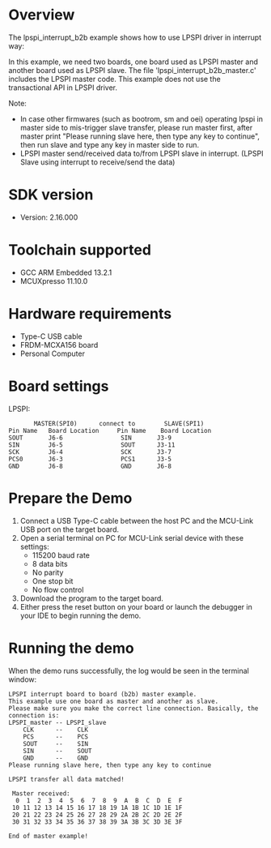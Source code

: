 Overview
========
The lpspi_interrupt_b2b example shows how to use LPSPI driver in interrupt way:

In this example, we need two boards, one board used as LPSPI master and another board used as LPSPI slave.
The file 'lpspi_interrupt_b2b_master.c' includes the LPSPI master code.
This example does not use the transactional API in LPSPI driver.

Note:
  - In case other firmwares (such as bootrom, sm and oei) operating lpspi in master side to mis-trigger slave transfer, please run master first, after master print "Please running slave here, then type any key to continue", then run slave and type any key in master side to run.
  - LPSPI master send/received data to/from LPSPI slave in interrupt. (LPSPI Slave using interrupt to receive/send the data)



SDK version
===========
- Version: 2.16.000

Toolchain supported
===================
- GCC ARM Embedded  13.2.1
- MCUXpresso  11.10.0

Hardware requirements
=====================
- Type-C USB cable
- FRDM-MCXA156 board
- Personal Computer

Board settings
==============

LPSPI:
~~~~~~~~~~~~~~~~~~~~~~~~~~~~~~~~~~~~~~~~~~~~~~~~~~~~~~
       MASTER(SPI0)      connect to        SLAVE(SPI1)
Pin Name   Board Location     Pin Name    Board Location
SOUT       J6-6                SIN       J3-9
SIN        J6-5                SOUT      J3-11
SCK        J6-4                SCK       J3-7
PCS0       J6-3                PCS1      J3-5
GND        J6-8                GND       J6-8
~~~~~~~~~~~~~~~~~~~~~~~~~~~~~~~~~~~~~~~~~~~~~~~~~~~~~~

Prepare the Demo
================
1. Connect a USB Type-C cable between the host PC and the MCU-Link USB port on the target board.
2. Open a serial terminal on PC for MCU-Link serial device with these settings:
    - 115200 baud rate
    - 8 data bits
    - No parity
    - One stop bit
    - No flow control
3. Download the program to the target board.
4. Either press the reset button on your board or launch the debugger in your IDE to begin running
   the demo.

Running the demo
================
When the demo runs successfully, the log would be seen in the terminal window:
~~~~~~~~~~~~~~~~~~~~~~~~~~~~~~~~~~~~~~~~~~~~~~~~~~~~~~~~~~~~~~~~~~~~~~~~~~~~~~~~~~~~
LPSPI interrupt board to board (b2b) master example.
This example use one board as master and another as slave.
Please make sure you make the correct line connection. Basically, the connection is:
LPSPI_master -- LPSPI_slave
    CLK      --    CLK
    PCS      --    PCS
    SOUT     --    SIN
    SIN      --    SOUT
    GND      --    GND
Please running slave here, then type any key to continue

LPSPI transfer all data matched!

 Master received:
  0  1  2  3  4  5  6  7  8  9  A  B  C  D  E  F
 10 11 12 13 14 15 16 17 18 19 1A 1B 1C 1D 1E 1F
 20 21 22 23 24 25 26 27 28 29 2A 2B 2C 2D 2E 2F
 30 31 32 33 34 35 36 37 38 39 3A 3B 3C 3D 3E 3F

End of master example!
~~~~~~~~~~~~~~~~~~~~~~~~~~~~~~~~~~~~~~~~~~~~~~~~~~~~~~~~~~~~~~~~~~~~~~~~~~~~~~~~~~~~~

